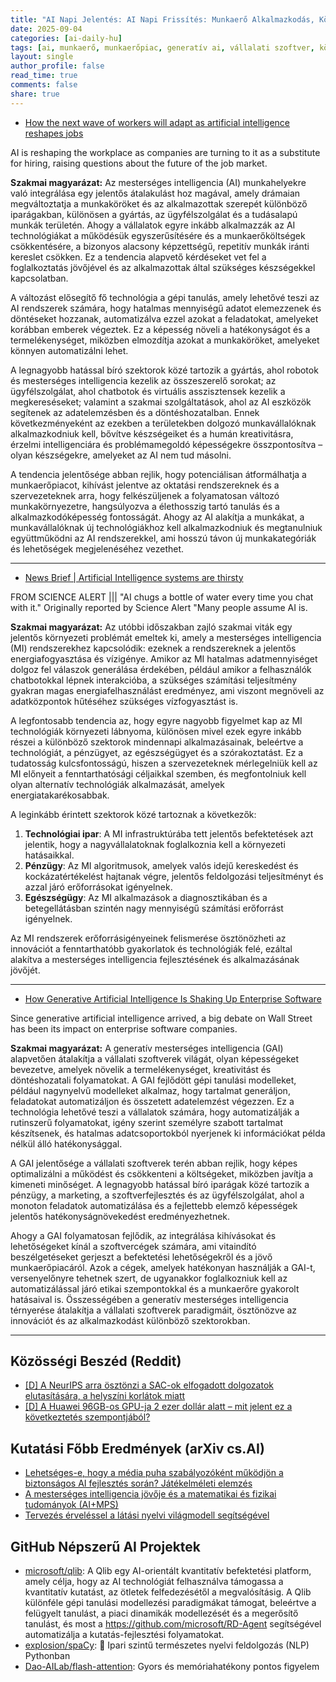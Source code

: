 ```yaml
---
title: "AI Napi Jelentés: AI Napi Frissítés: Munkaerő Alkalmazkodás, Környezeti Hatások és Változások a Vállalatirányító Szoftverekben (2025-09-04)"
date: 2025-09-04
categories: [ai-daily-hu]
tags: [ai, munkaerő, munkaerőpiac, generatív ai, vállalati szoftver, környezeti hatás, technológiai trendek]
layout: single
author_profile: false
read_time: true
comments: false
share: true
---
```

- [How the next wave of workers will adapt as artificial intelligence reshapes jobs](https://www.pbs.org/newshour/show/how-the-next-wave-of-workers-will-adapt-as-artificial-intelligence-reshapes-jobs)

AI is reshaping the workplace as companies are turning to it as a substitute for hiring, raising questions about the future of the job market.

**Szakmai magyarázat:**
Az mesterséges intelligencia (AI) munkahelyekre való integrálása egy jelentős átalakulást hoz magával, amely drámaian megváltoztatja a munkaköröket és az alkalmazottak szerepét különböző iparágakban, különösen a gyártás, az ügyfélszolgálat és a tudásalapú munkák területén. Ahogy a vállalatok egyre inkább alkalmazzák az AI technológiákat a működésük egyszerűsítésére és a munkaerőköltségek csökkentésére, a bizonyos alacsony képzettségű, repetitív munkák iránti kereslet csökken. Ez a tendencia alapvető kérdéseket vet fel a foglalkoztatás jövőjével és az alkalmazottak által szükséges készségekkel kapcsolatban.

A változást elősegítő fő technológia a gépi tanulás, amely lehetővé teszi az AI rendszerek számára, hogy hatalmas mennyiségű adatot elemezzenek és döntéseket hozzanak, automatizálva ezzel azokat a feladatokat, amelyeket korábban emberek végeztek. Ez a képesség növeli a hatékonyságot és a termelékenységet, miközben elmozdítja azokat a munkaköröket, amelyeket könnyen automatizálni lehet.

A legnagyobb hatással bíró szektorok közé tartozik a gyártás, ahol robotok és mesterséges intelligencia kezelik az összeszerelő sorokat; az ügyfélszolgálat, ahol chatbotok és virtuális asszisztensek kezelik a megkereséseket; valamint a szakmai szolgáltatások, ahol az AI eszközök segítenek az adatelemzésben és a döntéshozatalban. Ennek következményeként az ezekben a területekben dolgozó munkavállalóknak alkalmazkodniuk kell, bővítve készségeiket és a humán kreativitásra, érzelmi intelligenciára és problémamegoldó képességekre összpontosítva – olyan készségekre, amelyeket az AI nem tud másolni.

A tendencia jelentősége abban rejlik, hogy potenciálisan átformálhatja a munkaerőpiacot, kihívást jelentve az oktatási rendszereknek és a szervezeteknek arra, hogy felkészüljenek a folyamatosan változó munkakörnyezetre, hangsúlyozva a élethosszig tartó tanulás és a alkalmazkodóképesség fontosságát. Ahogy az AI alakítja a munkákat, a munkavállalóknak új technológiákhoz kell alkalmazkodniuk és megtanulniuk együttműködni az AI rendszerekkel, ami hosszú távon új munkakategóriák és lehetőségek megjelenéséhez vezethet.

---
- [News Brief | Artificial Intelligence systems are thirsty](https://theorcasonian.com/news-brief-artificial-intelligence-systems-are-thirsty/)

FROM SCIENCE ALERT ||| "AI chugs a bottle of water every time you chat with it." Originally reported by Science Alert "Many people assume AI is.

**Szakmai magyarázat:**
Az utóbbi időszakban zajló szakmai viták egy jelentős környezeti problémát emeltek ki, amely a mesterséges intelligencia (MI) rendszerekhez kapcsolódik: ezeknek a rendszereknek a jelentős energiafogyasztása és vízigénye. Amikor az MI hatalmas adatmennyiséget dolgoz fel válaszok generálása érdekében, például amikor a felhasználók chatbotokkal lépnek interakcióba, a szükséges számítási teljesítmény gyakran magas energiafelhasználást eredményez, ami viszont megnöveli az adatközpontok hűtéséhez szükséges vízfogyasztást is.

A legfontosabb tendencia az, hogy egyre nagyobb figyelmet kap az MI technológiák környezeti lábnyoma, különösen mivel ezek egyre inkább részei a különböző szektorok mindennapi alkalmazásainak, beleértve a technológiát, a pénzügyet, az egészségügyet és a szórakoztatást. Ez a tudatosság kulcsfontosságú, hiszen a szervezeteknek mérlegelniük kell az MI előnyeit a fenntarthatósági céljaikkal szemben, és megfontolniuk kell olyan alternatív technológiák alkalmazását, amelyek energiatakarékosabbak.

A leginkább érintett szektorok közé tartoznak a következők:
1. **Technológiai ipar**: A MI infrastruktúrába tett jelentős befektetések azt jelentik, hogy a nagyvállalatoknak foglalkoznia kell a környezeti hatásaikkal.
2. **Pénzügy**: Az MI algoritmusok, amelyek valós idejű kereskedést és kockázatértékelést hajtanak végre, jelentős feldolgozási teljesítményt és azzal járó erőforrásokat igényelnek.
3. **Egészségügy**: Az MI alkalmazások a diagnosztikában és a betegellátásban szintén nagy mennyiségű számítási erőforrást igényelnek.

Az MI rendszerek erőforrásigényeinek felismerése ösztönözheti az innovációt a fenntarthatóbb gyakorlatok és technológiák felé, ezáltal alakítva a mesterséges intelligencia fejlesztésének és alkalmazásának jövőjét.

---
- [How Generative Artificial Intelligence Is Shaking Up Enterprise Software](https://www.investors.com/news/technology/generative-artificial-intelligence-shaking-up-enterprise-software/)

Since generative artificial intelligence arrived, a big debate on Wall Street has been its impact on enterprise software companies.

**Szakmai magyarázat:**
A generatív mesterséges intelligencia (GAI) alapvetően átalakítja a vállalati szoftverek világát, olyan képességeket bevezetve, amelyek növelik a termelékenységet, kreativitást és döntéshozatali folyamatokat. A GAI fejlődött gépi tanulási modelleket, például nagynyelvű modelleket alkalmaz, hogy tartalmat generáljon, feladatokat automatizáljon és összetett adatelemzést végezzen. Ez a technológia lehetővé teszi a vállalatok számára, hogy automatizálják a rutinszerű folyamatokat, igény szerint személyre szabott tartalmat készítsenek, és hatalmas adatcsoportokból nyerjenek ki információkat példa nélkül álló hatékonysággal.

A GAI jelentősége a vállalati szoftverek terén abban rejlik, hogy képes optimalizálni a működést és csökkenteni a költségeket, miközben javítja a kimeneti minőséget. A legnagyobb hatással bíró iparágak közé tartozik a pénzügy, a marketing, a szoftverfejlesztés és az ügyfélszolgálat, ahol a monoton feladatok automatizálása és a fejlettebb elemző képességek jelentős hatékonyságnövekedést eredményezhetnek.

Ahogy a GAI folyamatosan fejlődik, az integrálása kihívásokat és lehetőségeket kínál a szoftvercégek számára, ami vitaindító beszélgetéseket gerjeszt a befektetési lehetőségekről és a jövő munkaerőpiacáról. Azok a cégek, amelyek hatékonyan használják a GAI-t, versenyelőnyre tehetnek szert, de ugyanakkor foglalkozniuk kell az automatizálással járó etikai szempontokkal és a munkaerőre gyakorolt hatásaival is. Összességében a generatív mesterséges intelligencia térnyerése átalakítja a vállalati szoftverek paradigmáit, ösztönözve az innovációt és az alkalmazkodást különböző szektorokban.

---
## Közösségi Beszéd (Reddit)
- [[D] A NeurIPS arra ösztönzi a SAC-ok elfogadott dolgozatok elutasítására, a helyszíni korlátok miatt](https://www.reddit.com/r/MachineLearning/comments/1n4bebi/d_neurips_is_pushing_to_sacs_to_reject_already/)
- [[D] A Huawei 96GB-os GPU-ja 2 ezer dollár alatt – mit jelent ez a következtetés szempontjából?](https://www.reddit.com/r/MachineLearning/comments/1n4y2y3/d_huaweis_96gb_gpu_under_2k_what_does_this_mean/)

## Kutatási Főbb Eredmények (arXiv cs.AI)
- [Lehetséges-e, hogy a média puha szabályozóként működjön a biztonságos AI fejlesztés során? Játékelméleti elemzés](https://arxiv.org/abs/2509.02650)
- [A mesterséges intelligencia jövője és a matematikai és fizikai tudományok (AI+MPS)](https://arxiv.org/abs/2509.02661)
- [Tervezés érveléssel a látási nyelvi világmodell segítségével](https://arxiv.org/abs/2509.02722)

## GitHub Népszerű AI Projektek
- [microsoft/qlib](microsoft/qlib): A Qlib egy AI-orientált kvantitatív befektetési platform, amely célja, hogy az AI technológiát felhasználva támogassa a kvantitatív kutatást, az ötletek felfedezésétől a megvalósításig. A Qlib különféle gépi tanulási modellezési paradigmákat támogat, beleértve a felügyelt tanulást, a piaci dinamikák modellezését és a megerősítő tanulást, és most a https://github.com/microsoft/RD-Agent segítségével automatizálja a kutatás-fejlesztési folyamatokat.
- [explosion/spaCy](explosion/spaCy): 💫 Ipari szintű természetes nyelvi feldolgozás (NLP) Pythonban
- [Dao-AILab/flash-attention](Dao-AILab/flash-attention): Gyors és memóriahatékony pontos figyelem